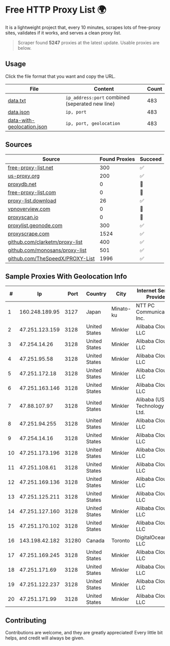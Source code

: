 
# Free HTTP Proxy List 🌍

It is a lightweight project that, every 10 minutes, scrapes lots of free-proxy sites, validates if it works, and serves a clean proxy list.


> Scraper found **5247** proxies at the latest update. Usable proxies are below.

## Usage

Click the file format that you want and copy the URL.


|File|Content|Count|
|----|-------|-----|
|[data.txt](https://raw.githubusercontent.com/themiralay/Proxy-List-World/master/data.txt)|`ip_address:port` combined (seperated new line)|483|
|[data.json](https://raw.githubusercontent.com/themiralay/Proxy-List-World/master/data.json)|`ip, port`|483|
|[data-with-geolocation.json](https://raw.githubusercontent.com/themiralay/Proxy-List-World/master/data-with-geolocation.json)|`ip, port, geolocation`|483|

## Sources

|Source|Found Proxies|Succeed|
|------|-------------|-------|
|[free-proxy-list.net](https://free-proxy-list.net)|300|✅|
|[us-proxy.org](https://www.us-proxy.org)|200|✅|
|[proxydb.net](http://proxydb.net)|0|🚫|
|[free-proxy-list.com](https://free-proxy-list.com/?page=&port=&type%5B%5D=http&type%5B%5D=https&up_time=0&search=Search)|0|🚫|
|[proxy-list.download](https://www.proxy-list.download/HTTP)|26|✅|
|[vpnoverview.com](https://vpnoverview.com/privacy/anonymous-browsing/free-proxy-servers)|0|🚫|
|[proxyscan.io](https://www.proxyscan.io)|0|🚫|
|[proxylist.geonode.com](https://proxylist.geonode.com/api/proxy-list?limit=300&page=1&sort_by=lastChecked&sort_type=desc&protocols=http,https)|300|✅|
|[proxyscrape.com](https://api.proxyscrape.com/v2/?request=displayproxies&protocol=http&timeout=10000&country=all&ssl=all&anonymity=all)|1524|✅|
|[github.com/clarketm/proxy-list](https://raw.githubusercontent.com/clarketm/proxy-list/master/proxy-list-raw.txt)|400|✅|
|[github.com/monosans/proxy-list](https://raw.githubusercontent.com/monosans/proxy-list/main/proxies/http.txt)|501|✅|
|[github.com/TheSpeedX/PROXY-List](https://raw.githubusercontent.com/TheSpeedX/PROXY-List/master/http.txt)|1996|✅|


## Sample Proxies With Geolocation Info

|#|Ip|Port|Country|City|Internet Service Provider|
|-|--|----|-------|----|-------------------------|
|1|160.248.189.95|3127|Japan|Minato-ku|NTT PC Communications, Inc.|
|2|47.251.123.159|3128|United States|Minkler|Alibaba Cloud LLC|
|3|47.254.14.26|3128|United States|Minkler|Alibaba Cloud LLC|
|4|47.251.95.58|3128|United States|Minkler|Alibaba Cloud LLC|
|5|47.251.172.18|3128|United States|Minkler|Alibaba Cloud LLC|
|6|47.251.163.146|3128|United States|Minkler|Alibaba Cloud LLC|
|7|47.88.107.97|3128|United States|Minkler|Alibaba (US) Technology Co., Ltd.|
|8|47.251.94.255|3128|United States|Minkler|Alibaba Cloud LLC|
|9|47.254.14.16|3128|United States|Minkler|Alibaba Cloud LLC|
|10|47.251.173.196|3128|United States|Minkler|Alibaba Cloud LLC|
|11|47.251.108.61|3128|United States|Minkler|Alibaba Cloud LLC|
|12|47.251.169.136|3128|United States|Minkler|Alibaba Cloud LLC|
|13|47.251.125.211|3128|United States|Minkler|Alibaba Cloud LLC|
|14|47.251.127.160|3128|United States|Minkler|Alibaba Cloud LLC|
|15|47.251.170.102|3128|United States|Minkler|Alibaba Cloud LLC|
|16|143.198.42.182|31280|Canada|Toronto|DigitalOcean, LLC|
|17|47.251.169.245|3128|United States|Minkler|Alibaba Cloud LLC|
|18|47.251.171.69|3128|United States|Minkler|Alibaba Cloud LLC|
|19|47.251.122.237|3128|United States|Minkler|Alibaba Cloud LLC|
|20|47.251.171.99|3128|United States|Minkler|Alibaba Cloud LLC|



## Contributing

Contributions are welcome, and they are greatly appreciated! Every
little bit helps, and credit will always be given.

